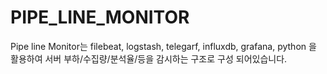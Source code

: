 # PIPE_LINE_MONITOR

Pipe line Monitor는 filebeat, logstash, telegarf, influxdb, grafana, python 을 
활용하여 서버 부하/수집량/분석율/등을 감시하는 구조로 구성 되어있습니다.

